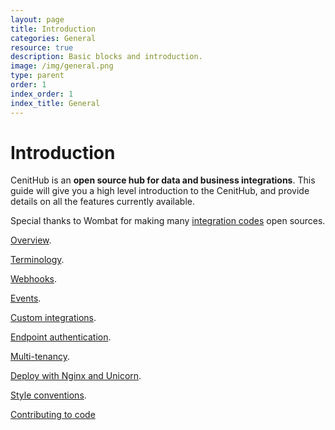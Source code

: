 ```yaml
---
layout: page
title: Introduction
categories: General
resource: true
description: Basic blocks and introduction.
image: /img/general.png
type: parent
order: 1
index_order: 1
index_title: General
---
```


# Introduction

CenitHub is an **open source hub for data and business integrations**. This guide will give you a high level introduction to the CenitHub, and provide details on all the features currently available.

Special thanks to Wombat for making many [integration codes](/integrations/amazon_integration "Integration code repo") open sources.

[Overview]({{site.baseurl}}/general/overview ). 

[Terminology]({{site.baseurl}}/general/terminology ). 

[Webhooks]({{site.baseurl}}/general/webhooks ). 

[Events]({{site.baseurl}}/general/events ). 

[Custom integrations]({{site.baseurl}}/general/custom_integrations ). 

[Endpoint authentication]({{site.baseurl}}/general/endpoint_authentication ). 

[Multi-tenancy]({{site.baseurl}}/general/multitenancy ). 

[Deploy with Nginx and Unicorn]({{site.baseurl}}/general/deploy ). 

[Style conventions]({{site.baseurl}}/general/style_conventions ). 

[Contributing to code]({{site.baseurl}}/general/contributing_to_code)